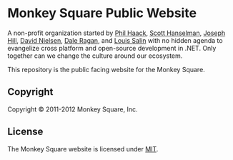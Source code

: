 # Monkey Square Public Website

A non-profit organization started by [Phil Haack](http://haacked.com/), [Scott Hanselman](http://www.hanselman.com/blog/), [Joseph Hill](https://twitter.com/josephhill), [David Nielsen](http://davidnielsen.wordpress.com/), [Dale Ragan](http://ragan.io/), and [Louis Salin](https://twitter.com/lonestardev) with no hidden agenda to evangelize cross platform and open-source development in .NET. Only together can we change the culture around our ecosystem.

This repository is the public facing website for the Monkey Square.

## Copyright

Copyright &#169; 2011-2012 Monkey Square, Inc.

## License

The Monkey Square website is licensed under [MIT](http://www.opensource.org/licenses/mit-license.php "Read more about the MIT license form").